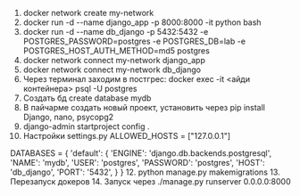 1. docker network create my-network
2. docker run -d --name django_app -p 8000:8000 -it python bash
3. docker run -d --name db_django -p 5432:5432 -e POSTGRES_PASSWORD=postgres -e POSTGRES_DB=lab -e POSTGRES_HOST_AUTH_METHOD=md5 postgres
4. docker network connect my-network django_app
5. docker network connect my-network db_django
6. Через терминал заходим  в постгрес: docker exec -it <айди контейнера> psql -U postgres 
7. Создать бд create database mydb
9. В пайчарме создать новый проект, установить через pip install Django, nano, psycopg2
10. django-admin startproject config . 
11. Настройки settings.py
ALLOWED_HOSTS = ["127.0.0.1"]

DATABASES = {
    'default': {
        'ENGINE': 'django.db.backends.postgresql',
        'NAME': 'mydb',
        'USER': 'postgres',
        'PASSWORD': 'postgres',
        'HOST': 'db_django', 
        'PORT': '5432',
    }
} 
12. python manage.py makemigrations
13. Перезапуск докеров 
14. Запуск через ./manage.py runserver 0.0.0.0:8000
